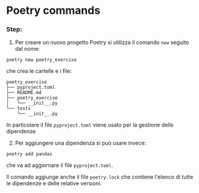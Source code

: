# Poetry commands

### Step:
1. Per creare un nuovo progetto Poetry si utilizza il comando `new`  seguito dal nome:
```shell
poetry new poetry_exercise
```
che crea le cartelle e i file: 

```shell
poetry_exercise
├── pyproject.toml
├── README.md
├── poetry_exercise
│   └── __init__.py
└── tests
    └── __init__.py
```
In particolare il file  `pyproject.toml` viene usato per la gestione delle dipendenze

2. Per aggiungere una dipendenza si può usare invece:
```shell
poetry add pandas
```
che va ad aggiornare il file `pyproject.toml`.

Il comando aggiunge anche il file  `poetry.lock` che contiene l'elenco di tutte le dipendenze e delle relative versioni.